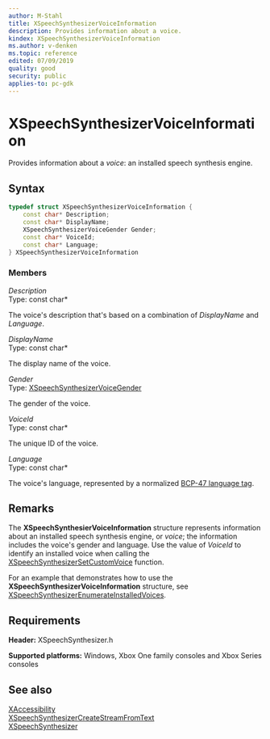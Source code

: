 ```yaml
---
author: M-Stahl
title: XSpeechSynthesizerVoiceInformation
description: Provides information about a voice.
kindex: XSpeechSynthesizerVoiceInformation
ms.author: v-denken
ms.topic: reference
edited: 07/09/2019
quality: good
security: public
applies-to: pc-gdk
---
```


# XSpeechSynthesizerVoiceInformation  

Provides information about a *voice*: an installed speech synthesis engine.  

## Syntax  
  
```cpp
typedef struct XSpeechSynthesizerVoiceInformation {  
    const char* Description;  
    const char* DisplayName;  
    XSpeechSynthesizerVoiceGender Gender;  
    const char* VoiceId;  
    const char* Language;  
} XSpeechSynthesizerVoiceInformation  
```
  
### Members  
  
*Description*  
Type: const char*  
  
The voice's description that's based on a combination of *DisplayName* and *Language*.  
  
*DisplayName*  
Type: const char*  
  
The display name of the voice.  
  
*Gender*  
Type: [XSpeechSynthesizerVoiceGender](../enums/xspeechsynthesizervoicegender.md)  
  
The gender of the voice.  
  
*VoiceId*  
Type: const char*  
  
The unique ID of the voice.  
  
*Language*  
Type: const char*  
  
The voice's language, represented by a normalized [BCP-47 language tag](https://tools.ietf.org/html/bcp47).  
  
## Remarks  
  
The **XSpeechSynthesierVoiceInformation** structure represents information about an installed speech synthesis engine, or *voice*; the information includes the voice's gender and language. Use the value of *VoiceId* to identify an installed voice when calling the [XSpeechSynthesizerSetCustomVoice](../functions/xspeechsynthesizersetcustomvoice.md) function.  
  
For an example that demonstrates how to use the **XSpeechSynthesizerVoiceInformation** structure, see [XSpeechSynthesizerEnumerateInstalledVoices](../functions/xspeechsynthesizerenumerateinstalledvoices.md).  
  
## Requirements  
  
**Header:** XSpeechSynthesizer.h
  
**Supported platforms:** Windows, Xbox One family consoles and Xbox Series consoles  
  
## See also  
[XAccessibility](../../xaccessibility/xaccessibility_members.md)  
[XSpeechSynthesizerCreateStreamFromText](../functions/xspeechsynthesizercreatestreamfromtext.md)  
[XSpeechSynthesizer](../xspeechsynthesizer_members.md)    
  